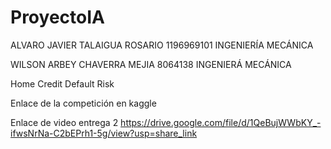 # ProyectoIA



ALVARO JAVIER TALAIGUA ROSARIO 
1196969101
INGENIERÍA MECÁNICA 

WILSON ARBEY CHAVERRA MEJIA
8064138
INGENIERÁ MECÁNICA 

Home Credit Default Risk

Enlace de la competición en kaggle


Enlace de video entrega 2 https://drive.google.com/file/d/1QeBujWWbKY_-ifwsNrNa-C2bEPrh1-5g/view?usp=share_link
